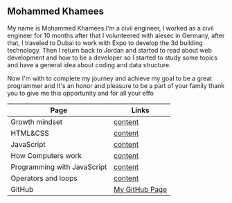 ## Mohammed Khamees

My name is Mohammed Khamees I'm a civil engineer, I worked as a civil engineer for 10 months after that I volunteered with aiesec in Germany,
after that, I traveled to Dubai to work with Expo to develop the 3d building technology.
Then I return back to Jordan and started to read about web development and how to be a developer so I started to study some topics and have a general idea about coding and data structure.

Now I'm with to complete my journey and achieve my goal to be a great programmer and It's an honor and pleasure to be a part of your family thank you to give me this opportunity and for all your effo

| Page                        | Links                                                                   |
| --------------------------- | ----------------------------------------------------------------------- |
| Growth mindset              | [content](https://mohammed-khamees.github.io/reading-notes/Read1)       |
| HTML&CSS                    | [content](https://mohammed-khamees.github.io/reading-notes/ReadHtml)    |
| JavaScript                  | [content](https://mohammed-khamees.github.io/reading-notes/ReadJS)      |
| How Computers work          | [content](https://mohammed-khamees.github.io/reading-notes/ReadHCW)     |
| Programming with JavaScript | [content](https://mohammed-khamees.github.io/reading-notes/ReadPwJS)    |
| Operators and loops         | [content](https://mohammed-khamees.github.io/reading-notes/ReadOALoops) |
| GitHub                      | [My GitHub Page](https://github.com/mohammed-khamees)                   |
